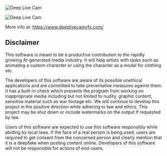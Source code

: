 ![Deep Live Cam]([https://media.giphy.com/media/PiQejEf31116URju4V/giphy.gif](https://github.com/deeplivecamvfx/Deep-Live-Cam/blob/main/kv.gif))

![Deep Live Cam]([https://media.giphy.com/media/PiQejEf31116URju4V/giphy.gif](https://github.com/deeplivecamvfx/Deep-Live-Cam/blob/main/kv.gif))


More info at: https://www.deeplivecamvfx.com/
## Disclaimer
This software is meant to be a productive contribution to the rapidly growing AI-generated media industry. It will help artists with tasks such as animating a custom character or using the character as a model for clothing etc.

The developers of this software are aware of its possible unethical applications and are committed to take preventative measures against them. It has a built-in check which prevents the program from working on inappropriate media including but not limited to nudity, graphic content, sensitive material such as war footage etc. We will continue to develop this project in the positive direction while adhering to law and ethics. This project may be shut down or include watermarks on the output if requested by law.

Users of this software are expected to use this software responsibly while abiding by local laws. If the face of a real person is being used, users are required to get consent from the concerned person and clearly mention that it is a deepfake when posting content online. Developers of this software will not be responsible for actions of end-users.


